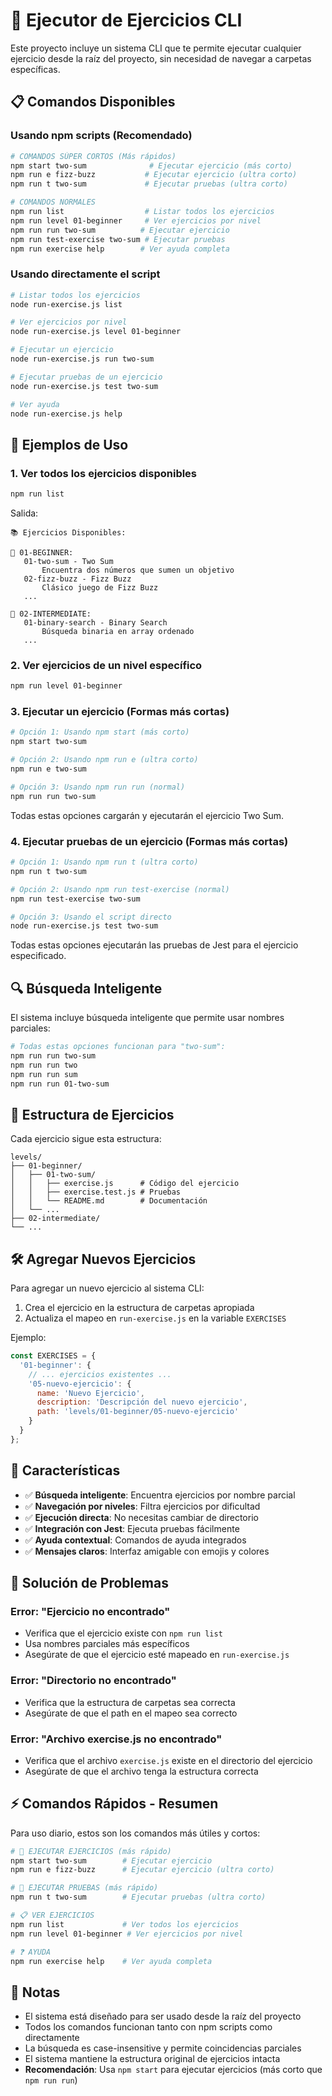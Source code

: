 # 🚀 Ejecutor de Ejercicios CLI

Este proyecto incluye un sistema CLI que te permite ejecutar cualquier ejercicio desde la raíz del proyecto, sin necesidad de navegar a carpetas específicas.

## 📋 Comandos Disponibles

### Usando npm scripts (Recomendado)

```bash
# COMANDOS SÚPER CORTOS (Más rápidos)
npm start two-sum              # Ejecutar ejercicio (más corto)
npm run e fizz-buzz           # Ejecutar ejercicio (ultra corto)
npm run t two-sum             # Ejecutar pruebas (ultra corto)

# COMANDOS NORMALES
npm run list                  # Listar todos los ejercicios
npm run level 01-beginner     # Ver ejercicios por nivel
npm run run two-sum          # Ejecutar ejercicio
npm run test-exercise two-sum # Ejecutar pruebas
npm run exercise help        # Ver ayuda completa
```

### Usando directamente el script

```bash
# Listar todos los ejercicios
node run-exercise.js list

# Ver ejercicios por nivel
node run-exercise.js level 01-beginner

# Ejecutar un ejercicio
node run-exercise.js run two-sum

# Ejecutar pruebas de un ejercicio
node run-exercise.js test two-sum

# Ver ayuda
node run-exercise.js help
```

## 🎯 Ejemplos de Uso

### 1. Ver todos los ejercicios disponibles
```bash
npm run list
```
Salida:
```
📚 Ejercicios Disponibles:

🎯 01-BEGINNER:
   01-two-sum - Two Sum
       Encuentra dos números que sumen un objetivo
   02-fizz-buzz - Fizz Buzz
       Clásico juego de Fizz Buzz
   ...

🎯 02-INTERMEDIATE:
   01-binary-search - Binary Search
       Búsqueda binaria en array ordenado
   ...
```

### 2. Ver ejercicios de un nivel específico
```bash
npm run level 01-beginner
```

### 3. Ejecutar un ejercicio (Formas más cortas)
```bash
# Opción 1: Usando npm start (más corto)
npm start two-sum

# Opción 2: Usando npm run e (ultra corto)
npm run e two-sum

# Opción 3: Usando npm run run (normal)
npm run run two-sum
```
Todas estas opciones cargarán y ejecutarán el ejercicio Two Sum.

### 4. Ejecutar pruebas de un ejercicio (Formas más cortas)
```bash
# Opción 1: Usando npm run t (ultra corto)
npm run t two-sum

# Opción 2: Usando npm run test-exercise (normal)
npm run test-exercise two-sum

# Opción 3: Usando el script directo
node run-exercise.js test two-sum
```
Todas estas opciones ejecutarán las pruebas de Jest para el ejercicio especificado.

## 🔍 Búsqueda Inteligente

El sistema incluye búsqueda inteligente que permite usar nombres parciales:

```bash
# Todas estas opciones funcionan para "two-sum":
npm run run two-sum
npm run run two
npm run run sum
npm run run 01-two-sum
```

## 📁 Estructura de Ejercicios

Cada ejercicio sigue esta estructura:
```
levels/
├── 01-beginner/
│   ├── 01-two-sum/
│   │   ├── exercise.js      # Código del ejercicio
│   │   ├── exercise.test.js # Pruebas
│   │   └── README.md        # Documentación
│   └── ...
├── 02-intermediate/
└── ...
```

## 🛠️ Agregar Nuevos Ejercicios

Para agregar un nuevo ejercicio al sistema CLI:

1. Crea el ejercicio en la estructura de carpetas apropiada
2. Actualiza el mapeo en `run-exercise.js` en la variable `EXERCISES`

Ejemplo:
```javascript
const EXERCISES = {
  '01-beginner': {
    // ... ejercicios existentes ...
    '05-nuevo-ejercicio': {
      name: 'Nuevo Ejercicio',
      description: 'Descripción del nuevo ejercicio',
      path: 'levels/01-beginner/05-nuevo-ejercicio'
    }
  }
};
```

## 🎨 Características

- ✅ **Búsqueda inteligente**: Encuentra ejercicios por nombre parcial
- ✅ **Navegación por niveles**: Filtra ejercicios por dificultad
- ✅ **Ejecución directa**: No necesitas cambiar de directorio
- ✅ **Integración con Jest**: Ejecuta pruebas fácilmente
- ✅ **Ayuda contextual**: Comandos de ayuda integrados
- ✅ **Mensajes claros**: Interfaz amigable con emojis y colores

## 🚨 Solución de Problemas

### Error: "Ejercicio no encontrado"
- Verifica que el ejercicio existe con `npm run list`
- Usa nombres parciales más específicos
- Asegúrate de que el ejercicio esté mapeado en `run-exercise.js`

### Error: "Directorio no encontrado"
- Verifica que la estructura de carpetas sea correcta
- Asegúrate de que el path en el mapeo sea correcto

### Error: "Archivo exercise.js no encontrado"
- Verifica que el archivo `exercise.js` existe en el directorio del ejercicio
- Asegúrate de que el archivo tenga la estructura correcta

## ⚡ Comandos Rápidos - Resumen

Para uso diario, estos son los comandos más útiles y cortos:

```bash
# 🚀 EJECUTAR EJERCICIOS (más rápido)
npm start two-sum        # Ejecutar ejercicio
npm run e fizz-buzz      # Ejecutar ejercicio (ultra corto)

# 🧪 EJECUTAR PRUEBAS (más rápido)
npm run t two-sum        # Ejecutar pruebas (ultra corto)

# 📋 VER EJERCICIOS
npm run list             # Ver todos los ejercicios
npm run level 01-beginner # Ver ejercicios por nivel

# ❓ AYUDA
npm run exercise help    # Ver ayuda completa
```

## 📝 Notas

- El sistema está diseñado para ser usado desde la raíz del proyecto
- Todos los comandos funcionan tanto con npm scripts como directamente
- La búsqueda es case-insensitive y permite coincidencias parciales
- El sistema mantiene la estructura original de ejercicios intacta
- **Recomendación**: Usa `npm start` para ejecutar ejercicios (más corto que `npm run run`)
